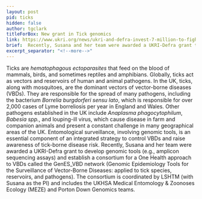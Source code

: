 ```yaml
---
layout: post
pid: ticks
hidden: false
author: tgclark
titleForBox: New grant in Tick genomics
link: https://www.ukri.org/news/ukri-and-defra-invest-7-million-to-fight-vector-borne-disease/?utm_medium=email&utm_source=govdelivery
brief:  Recently, Susana and her team were awarded a UKRI-Defra grant to develop genomic tools (e.g., amplicon sequencing assays) and establish a consortium for a One Health approach to VBDs called the GenES_VBD network (Genomic Epidemiology Tools for the Surveillance of Vector-Borne Diseases applied to tick species, reservoirs, and pathogens). The consortium is coordinated by LSHTM (with Susana as the PI) and includes the UKHSA Medical Entomology & Zoonoses Ecology (MEZE) and Porton Down Genomics teams.
excerpt_separator: "<!--more-->"
---
```

Ticks are <em>hematophagous ectoparasites</em> that feed on the blood of mammals, birds, and sometimes reptiles and amphibians. Globally, ticks act as vectors and reservoirs of human and animal pathogens. In the UK, ticks, along with mosquitoes, are the dominant vectors of vector-borne diseases (VBDs). They are responsible for the spread of many pathogens, including the bacterium <em>Borrelia burgdorferi sensu lato</em>, which is responsible for over 2,000 cases of Lyme borreliosis per year in England and Wales. Other pathogens established in the UK include <em>Anaplasma phagocytophilum</em>, <em>Babesia spp.</em>, and louping-ill virus, which cause disease in farm and companion animals and present a constant challenge in many geographical areas of the UK. Entomological surveillance, involving genomic tools, is an essential component of an integrated strategy to control VBDs and raise awareness of tick-borne disease risk. Recently, Susana and her team were awarded a UKRI-Defra grant to develop genomic tools (e.g., amplicon sequencing assays) and establish a consortium for a One Health approach to VBDs called the GenES_VBD network (Genomic Epidemiology Tools for the Surveillance of Vector-Borne Diseases: applied to tick species, reservoirs, and pathogens). The consortium is coordinated by LSHTM (with Susana as the PI) and includes the UKHSA Medical Entomology & Zoonoses Ecology (MEZE) and Porton Down Genomics teams.
<!--more-->